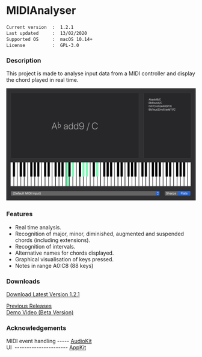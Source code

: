 # MIDIAnalyser
``` 
Current version  :  1.2.1
Last updated     :  13/02/2020
Supported OS     :  macOS 10.14+
License          :  GPL-3.0
```

### Description
This project is made to analyse input data from a MIDI controller and display the chord played in real time.

<img src="./Archive/Demo/MIDIAnalyser%201.2.0.png" width="800" class="center">

### Features
* Real time analysis.
* Recognition of major, minor, diminished, augmented and suspended chords (including extensions).
* Recognition of intervals.
* Alternative names for chords displayed.
* Graphical visualisation of keys pressed.
* Notes in range A0:C8 (88 keys)

### Downloads

[Download Latest Version 1.2.1](https://github.com/t-bre/MIDIAnalyser/releases/download/1.2.1/MIDIAnalyser.app.zip)

[Previous Releases](https://github.com/t-bre/MIDIAnalyser/releases)  
[Demo Video (Beta Version)](https://github.com/t-bre/MIDIAnalyser/raw/master/Archive/Demo/ChordAnalyser_0_2.mov)

### Acknowledgements
MIDI event handling ----- [AudioKit](https://github.com/AudioKit/AudioKit)  
UI &nbsp;---------------------- [AppKit](https://developer.apple.com/documentation/appkit)
